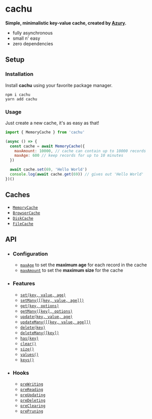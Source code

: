 # cachu

**Simple, minimalistic key-value cache, created by [Azury](https://azury.dev).**

- fully asynchronous
- small n' easy
- zero dependencies

## Setup

### Installation

Install **cachu** using your favorite package manager.

```sh-session
npm i cachu
yarn add cachu
```

### Usage

Just create a new cache, it's as easy as that!

```js
import { MemoryCache } from 'cachu'

(async () => {
  const cache = await MemoryCache({
    maxAmount: 10000, // cache can contain up to 10000 records
    maxAge: 600 // keep records for up to 10 minutes
  })

  await cache.set(69, 'Hello World')
  console.log(await cache.get(69)) // gives out 'Hello World'
})()
```

## Caches

- [`MemoryCache`](/guide/caches/MemoryCache.md)
- [`BrowserCache`](/guide/caches/BrowserCache.md)
- [`DiskCache`](/guide/caches/DiskCache.md)
- [`FileCache`](/guide/caches/FileCache.md)

## API

- ### Configuration

  - [`maxAge`](/guide/configuration/maxAge.md) to set the **maximum age** for each record in the cache
  - [`maxAmount`](/guide/configuration/maxAmount.md) to set the **maximum size** for the cache

- ### Features

  - [`set(key, value, age)`](/guide/features/set.md)
  - [`setMany([[key, value, age]])`](/guide/features/setMany.md)
  - [`get(key, options)`](/guide/features/get.md)
  - [`getMany([key], options)`](/guide/features/getMany.md)
  - [`update(key, value, age)`](/guide/features/update.md)
  - [`updateMany([[key, value, age]])`](/guide/features/updateMany.md)
  - [`delete(key)`](/guide/features/delete.md)
  - [`deleteMany([key])`](/guide/features/deleteMany.md)
  - [`has(key)`](/guide/features/has.md)
  - [`clear()`](/guide/features/clear.md)
  - [`size()`](/guide/features/size.md)
  - [`values()`](/guide/features/values.md)
  - [`keys()`](/guide/features/keys.md)

- ### Hooks

  - [`preWriting`](/guide/hooks/preWriting.md)
  - [`preReading`](/guide/hooks/preReading.md)
  - [`preUpdating`](/guide/hooks/preUpdating.md)
  - [`preDeleting`](/guide/hooks/preDeleting.md)
  - [`preClearing`](/guide/hooks/preClearing.md)
  - [`prePruning`](/guide/hooks/prePruning.md)